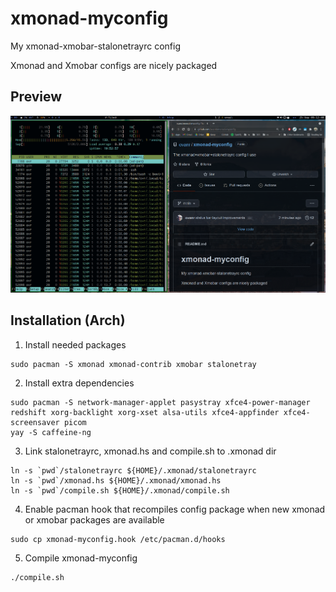 # xmonad-myconfig

My xmonad-xmobar-stalonetrayrc config

Xmonad and Xmobar configs are nicely packaged

## Preview

![preview](https://raw.githubusercontent.com/ovanr/xmonad-myconfig/main/screenshot.png)

## Installation (Arch)

1. Install needed packages
```
sudo pacman -S xmonad xmonad-contrib xmobar stalonetray 
```

2. Install extra dependencies
```
sudo pacman -S network-manager-applet pasystray xfce4-power-manager redshift xorg-backlight xorg-xset alsa-utils xfce4-appfinder xfce4-screensaver picom
yay -S caffeine-ng
```

3. Link stalonetrayrc, xmonad.hs and compile.sh to .xmonad dir
```
ln -s `pwd`/stalonetrayrc ${HOME}/.xmonad/stalonetrayrc
ln -s `pwd`/xmonad.hs ${HOME}/.xmonad/xmonad.hs
ln -s `pwd`/compile.sh ${HOME}/.xmonad/compile.sh
```

4. Enable pacman hook that recompiles config package when new 
   xmonad or xmobar packages are available
```
sudo cp xmonad-myconfig.hook /etc/pacman.d/hooks
```

5. Compile xmonad-myconfig

```
./compile.sh
```


